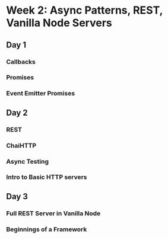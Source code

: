 # Week 2: Async Patterns, REST, Vanilla Node Servers
## Day 1
### Callbacks
### Promises
### Event Emitter Promises
## Day 2
### REST
### ChaiHTTP
### Async Testing
### Intro to Basic HTTP servers
## Day 3
### Full REST Server in Vanilla Node
### Beginnings of a Framework
